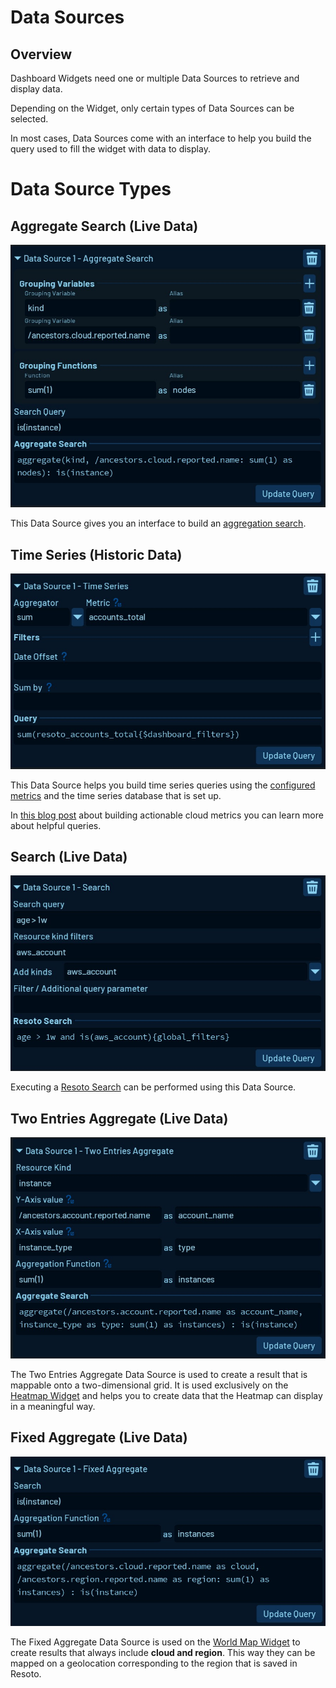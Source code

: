 # Data Sources

## Overview

Dashboard Widgets need one or multiple Data Sources to retrieve and display data.

Depending on the Widget, only certain types of Data Sources can be selected.

In most cases, Data Sources come with an interface to help you build the query used to fill the widget with data to display.

# Data Source Types

## Aggregate Search (Live Data)

![Resoto UI Aggregate Search Data Source](./img/data-source-aggregate-search.jpg)

This Data Source gives you an interface to build an [aggregation search](../../../search/aggregation.md).

## Time Series (Historic Data)

![Resoto UI Time Series Data Source](./img/data-source-time-series.jpg)

This Data Source helps you build time series queries using the [configured metrics](../../../../reference/components/metrics.md) and the time series database that is set up.

In [this blog post](/blog/building-actionable-cloud-infrastructure-metrics) about building actionable cloud metrics you can learn more about helpful queries.

## Search (Live Data)

![Resoto UI Search Data Source](./img/data-source-search.jpg)

Executing a [Resoto Search](../../../../reference/search/index.md) can be performed using this Data Source.

## Two Entries Aggregate (Live Data)

![Resoto UI Two Entries Aggregate Data Source](./img/data-source-two-entries.jpg)

The Two Entries Aggregate Data Source is used to create a result that is mappable onto a two-dimensional grid. It is used exclusively on the [Heatmap Widget](../widgets/index.md#heatmap) and helps you to create data that the Heatmap can display in a meaningful way.

## Fixed Aggregate (Live Data)

![Resoto UI Fixed Aggregate Data Source](./img/data-source-fixed-aggregate.jpg)

The Fixed Aggregate Data Source is used on the [World Map Widget](../widgets/index.md#world-map) to create results that always include **cloud and region**. This way they can be mapped on a geolocation corresponding to the region that is saved in Resoto.
